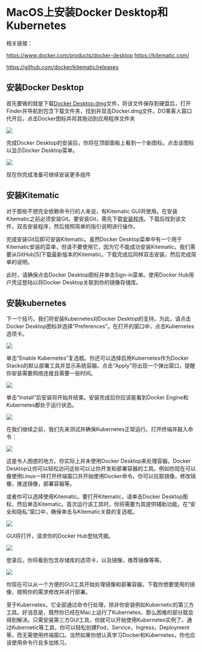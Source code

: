 # MacOS上安装Docker Desktop和Kubernetes


相关链接：

https://www.docker.com/products/docker-desktop
https://kitematic.com/


https://github.com/docker/kitematic/releases

## 安装Docker Desktop

首先要做的就是下载[Docker Desktop.dmg](https://download.docker.com/mac/stable/Docker.dmg)文件，将该文件保存到硬盘后，打开Finder并导航到包含下载文件夹，找到并双击Docker.dmg文件。DO乘客人窗口代开后，点击Docker图标并将其拖动到应用程序文件夹

![](https://mmbiz.qpic.cn/mmbiz_jpg/A1HKVXsfHNnYOq4vqibTWADNNFJo9mRmG7k3tFhLNibJ8Vg49IwFuvJScBN5QEFNuOUfmJ5LJdfRLrqdNnWQRfKA/640?wx_fmt=jpeg&wxfrom=5&wx_lazy=1&wx_co=1)

完成Docker Desktop的安装后，你将在顶部面板上看到一个新图标。点击该图标以显示Docker Desktop菜单。

![](https://mmbiz.qpic.cn/mmbiz_jpg/A1HKVXsfHNnYOq4vqibTWADNNFJo9mRmGcF97uVicttmqfx8kfibSh80ouTFs8NvS5dr5D0IuuIdJiadOLyr0Cq5MA/640?wx_fmt=jpeg&wxfrom=5&wx_lazy=1&wx_co=1)

现在你完成准备可继续安装更多组件


## 安装Kitematic

对于那些不想完全依赖命令行的人来说，有Kitematic GUI共使用。在安装Kitematic之前必须安装Git。要安装Git，需先下载[安装程序](https://git-scm.com/download/mac)。下载后找到该文件，双击安装程序，然后按照简单的指引说明进行操作。

完成安装Git后即可安装Kitematic。虽然Docker Desktop菜单中有一个用于Kitematic安装的菜单，但请不要使用它，因为它不能成功安装Kitematic。我们需要从GitHub[5]下载最新版本的Kitematic。下载完成后同样双击安装，然后完成简单的说明。

此时，请确保点击Docker Desktop图标并单击Sign-in菜单。使用Docker Hub用户凭证登陆以将Docker Desktop关联到你的镜像存储库。


## 安装kubernetes

下一个技巧，我们将安装Kubernetes对Docker Desktop的支持。为此，请点击Docker Desktop图标并选择“Preferences”。在打开的窗口中，点击Kubernetes选项卡。

![](https://mmbiz.qpic.cn/mmbiz_jpg/A1HKVXsfHNnYOq4vqibTWADNNFJo9mRmGtYZBxVMLa8ZPuU2wkZ1kLerntoyD0wBY3CgHvtV2m548I5wv1uXm6Q/640?wx_fmt=jpeg&wxfrom=5&wx_lazy=1&wx_co=1)


单击“Enable Kubernetes”复选框。你还可以选择启用Kubernetes作为Docker Stacks的默认部署工具并显示系统容器。点击“Apply”将出现一个弹出窗口，提醒你安装需要网络连接且需要一些时间。


![](https://mmbiz.qpic.cn/mmbiz_jpg/A1HKVXsfHNnYOq4vqibTWADNNFJo9mRmGt7mHphLIQfQJAs9VRdsVgEdWeC2ebX9WRFEibiarrJdnicPk42GqpNCog/640?wx_fmt=jpeg&wxfrom=5&wx_lazy=1&wx_co=1)

单击“Install”后安装将开始并结束。安装完成后你应该能看到Docker Engine和Kubernetes都处于运行状态。

![](https://mmbiz.qpic.cn/mmbiz_jpg/A1HKVXsfHNnYOq4vqibTWADNNFJo9mRmGzpaLmysgfWVgrKrQ8doyQK3mwHQ2jUk8uriaTGTrMaGP3sszzmQet9Q/640?wx_fmt=jpeg&wxfrom=5&wx_lazy=1&wx_co=1)

在我们继续之前，我们先来测试并确保Kubernetes正常运行。打开终端并敲入命令：

![](https://mmbiz.qpic.cn/mmbiz_jpg/A1HKVXsfHNnYOq4vqibTWADNNFJo9mRmGDEs0okiafaQrcXmbiaArMib8U2K8hZj95Y8phibxfvGb6tfjg6ibNh04uXA/640?wx_fmt=jpeg&wxfrom=5&wx_lazy=1&wx_co=1)


这是令人困惑的地方。你实际上并未使用Docker Desktop来处理容器。Docker Desktop让你可以轻松访问这些可以让你开发和部署容器的工具。例如你现在可以像使用Linux一样打开终端窗口并开始使用Docker命令。你可以拉取镜像，修改镜像，推送镜像，部署容器等。

或者你可以选择使用Kitematic。要打开Kitematic，请单击Docker Desktop图标，然后单击Kitematic。首次运行该工具时，你将需要为其提供辅助功能。在“安全和隐私”窗口中，确保单击与Kitematic关联的复选框。

![](https://mmbiz.qpic.cn/mmbiz_jpg/A1HKVXsfHNnYOq4vqibTWADNNFJo9mRmGuq84JOnt7ibshM6vMQo9aKnOLPdRjkNByCEBoNKuVUYyfZVmDuHKXNQ/640?wx_fmt=jpeg&wxfrom=5&wx_lazy=1&wx_co=1)

GUI将打开，请求你的Docker Hub登陆凭据。

![](https://mmbiz.qpic.cn/mmbiz_jpg/A1HKVXsfHNnYOq4vqibTWADNNFJo9mRmGMr5Gzt0UOc2WLS3eVH4lQerMXqsDtUNqMNlCqEljq0nYf2VicQbs0YA/640?wx_fmt=jpeg&wxfrom=5&wx_lazy=1&wx_co=1)

登录后，你将看到包含存储库的选项卡，以及镜像，推荐镜像等等。

![](https://mmbiz.qpic.cn/mmbiz_jpg/A1HKVXsfHNnYOq4vqibTWADNNFJo9mRmGjSfe7exFW0hcyk7EFnFKHyCMcYsfDjI68vs5LtPp9IZjZMWA6udDZA/640?wx_fmt=jpeg&wxfrom=5&wx_lazy=1&wx_co=1)


你现在可以从一个方便的GUI工具开始处理镜像和部署容器。下载你想要使用的镜像，按照你的需求修改并进行部署。

至于Kubernetes，它全部通过命令行处理，除非你安装例如Kubernetic的第三方工具。好消息是，既然你已经在Mac上运行了Kubernetes，那么困难的部分就会得到解决。只需安装第三方GUI工具，你就可以开始使用Kubernetes实例了。通过Kubernetic等工具，你可以轻松创建Pod，Service，Ingress，Deployment等，而无需使用终端窗口。当然如果你想认真学习Docker和Kubernetes，你也应该使用命令行且多加练习。
